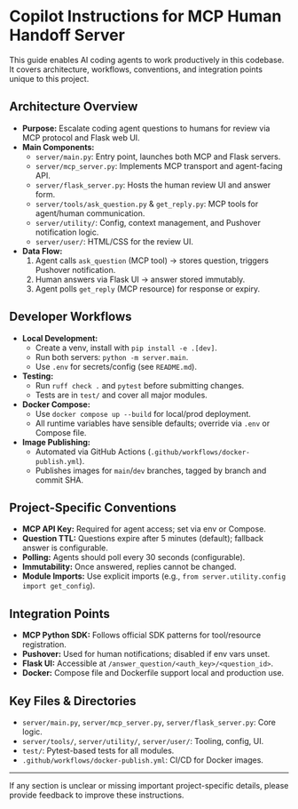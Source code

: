 # Copilot Instructions for MCP Human Handoff Server

This guide enables AI coding agents to work productively in this codebase. It covers architecture, workflows, conventions, and integration points unique to this project.

## Architecture Overview
- **Purpose:** Escalate coding agent questions to humans for review via MCP protocol and Flask web UI.
- **Main Components:**
  - `server/main.py`: Entry point, launches both MCP and Flask servers.
  - `server/mcp_server.py`: Implements MCP transport and agent-facing API.
  - `server/flask_server.py`: Hosts the human review UI and answer form.
  - `server/tools/ask_question.py` & `get_reply.py`: MCP tools for agent/human communication.
  - `server/utility/`: Config, context management, and Pushover notification logic.
  - `server/user/`: HTML/CSS for the review UI.
- **Data Flow:**
  1. Agent calls `ask_question` (MCP tool) → stores question, triggers Pushover notification.
  2. Human answers via Flask UI → answer stored immutably.
  3. Agent polls `get_reply` (MCP resource) for response or expiry.

## Developer Workflows
- **Local Development:**
  - Create a venv, install with `pip install -e .[dev]`.
  - Run both servers: `python -m server.main`.
  - Use `.env` for secrets/config (see `README.md`).
- **Testing:**
  - Run `ruff check .` and `pytest` before submitting changes.
  - Tests are in `test/` and cover all major modules.
- **Docker Compose:**
  - Use `docker compose up --build` for local/prod deployment.
  - All runtime variables have sensible defaults; override via `.env` or Compose file.
- **Image Publishing:**
  - Automated via GitHub Actions (`.github/workflows/docker-publish.yml`).
  - Publishes images for `main`/`dev` branches, tagged by branch and commit SHA.

## Project-Specific Conventions
- **MCP API Key:** Required for agent access; set via env or Compose.
- **Question TTL:** Questions expire after 5 minutes (default); fallback answer is configurable.
- **Polling:** Agents should poll every 30 seconds (configurable).
- **Immutability:** Once answered, replies cannot be changed.
- **Module Imports:** Use explicit imports (e.g., `from server.utility.config import get_config`).

## Integration Points
- **MCP Python SDK:** Follows official SDK patterns for tool/resource registration.
- **Pushover:** Used for human notifications; disabled if env vars unset.
- **Flask UI:** Accessible at `/answer_question/<auth_key>/<question_id>`.
- **Docker:** Compose file and Dockerfile support local and production use.

## Key Files & Directories
- `server/main.py`, `server/mcp_server.py`, `server/flask_server.py`: Core logic.
- `server/tools/`, `server/utility/`, `server/user/`: Tooling, config, UI.
- `test/`: Pytest-based tests for all modules.
- `.github/workflows/docker-publish.yml`: CI/CD for Docker images.

---

If any section is unclear or missing important project-specific details, please provide feedback to improve these instructions.